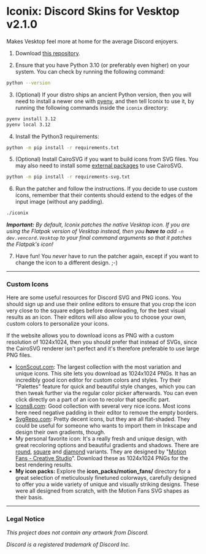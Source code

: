 # Iconix: Discord Skins for Vesktop v2.1.0

Makes Vesktop feel more at home for the average Discord enjoyers.


1. Download [this repository](https://github.com/Arcitec/iconix).

2. Ensure that you have Python 3.10 (or preferably even higher) on your system. You can check by running the following command:

```sh
python --version
```

3. (Optional) If your distro ships an ancient Python version, then you will need to install a newer one with [pyenv](https://github.com/pyenv/pyenv), and then tell Iconix to use it, by running the following commands inside the `iconix` directory:

```sh
pyenv install 3.12
pyenv local 3.12
```

4. Install the Python3 requirements:

```sh
python -m pip install -r requirements.txt
```

5. (Optional) Install CairoSVG if you want to build icons from SVG files. You may also need to install some [external packages](https://cairosvg.org/documentation/) to use CairoSVG.

```sh
python -m pip install -r requirements-svg.txt
```

6. Run the patcher and follow the instructions. If you decide to use custom icons, remember that their contents should extend to the edges of the input image (without any padding).

```sh
./iconix
```

_**Important:** By default, Iconix patches the native Vesktop icon. If you are using the Flatpak version of Vesktop instead, then you **have to** add `-n dev.vencord.Vesktop` to your final command arguments so that it patches the Flatpak's icon!_

7. Have fun! You *never* have to run the patcher again, except if you want to change the icon to a different design. ;-)


---

### Custom Icons

Here are some useful resources for Discord SVG and PNG icons. You should sign up and use their online editors to ensure that you crop the icon very close to the square edges before downloading, for the best visual results as an icon. Their editors will also allow you to choose your own, custom colors to personalize your icons.

If the website allows you to download icons as PNG with a custom resolution of 1024x1024, then you should prefer that instead of SVGs, since the CairoSVG renderer isn't perfect and it's therefore preferable to use large PNG files.

- [IconScout.com](https://iconscout.com/icons/discord?price=free): The largest collection with the most variation and unique icons. This site lets you download as 1024x1024 PNGs. It has an incredibly good icon editor for custom colors and styles. Try their "Palettes" feature for quick and beautiful style changes, which you can then tweak further via the regular color picker afterwards. You can even click directly on a part of an icon to recolor that specific part.
- [Icons8.com](https://icons8.com/icons/set/discord): Good collection with several very nice icons. Most icons here need negative padding in their editor to remove the empty borders.
- [SvgRepo.com](https://www.svgrepo.com/vectors/discord/): Pretty decent icons, but they are all flat-shaded. They could be useful for someone who wants to import them in Inkscape and design their own gradients, though.
- My personal favorite icon: It's a really fresh and unique design, with great recoloring options and beautiful gradients and shadows. There are [round](https://iconscout.com/free-icon/discord-11306407), [square](https://iconscout.com/free-icon/discord-11306355) and [diamond](https://iconscout.com/free-icon/discord-11306594) variants. They are designed by "[Motion Fans - Creative Studio](https://iconscout.com/contributors/seba086)". Download these as 1024x1024 PNGs for the best rendering results.
- **My icon packs:** Explore the **icon_packs/motion_fans/** directory for a great selection of meticulously finetuned colorways, carefully designed to offer you a wide variety of unique and visually striking designs. These were all designed from scratch, with the Motion Fans SVG shapes as their basis.


---

### Legal Notice

*This project does not contain any artwork from Discord.*

*Discord is a registered trademark of Discord Inc.*

